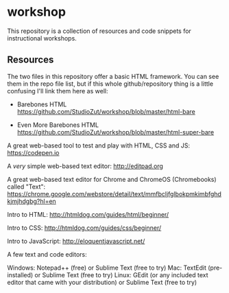 # workshop
This repository is a collection of resources and code snippets for instructional workshops.

## Resources 

The two files in this repository offer a basic HTML framework. You can see them in the repo file list, but if this whole github/repository thing is a little confusing I'll link them here as well:

  * Barebones HTML https://github.com/StudioZut/workshop/blob/master/html-bare

  * Even More Barebones HTML https://github.com/StudioZut/workshop/blob/master/html-super-bare

A great web-based tool to test and play with HTML, CSS and JS: https://codepen.io

A *very* simple web-based text editor: http://editpad.org

A great web-based text editor for Chrome and ChromeOS (Chromebooks) called "Text": https://chrome.google.com/webstore/detail/text/mmfbcljfglbokpmkimbfghdkjmjhdgbg?hl=en  

Intro to HTML: http://htmldog.com/guides/html/beginner/

Intro to CSS: http://htmldog.com/guides/css/beginner/ 

Intro to JavaScript: http://eloquentjavascript.net/ 

A few text and code editors:

Windows: Notepad++ (free) or Sublime Text (free to try)
Mac: TextEdit (pre-installed) or Sublime Text (free to try)
Linux: GEdit (or any included text editor that came with your distribution) or Sublime Text (free to try)
